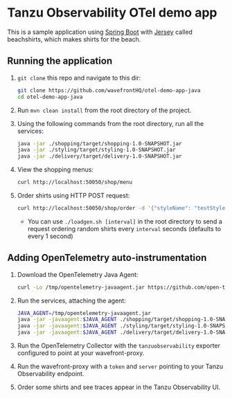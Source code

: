 # Tanzu Observability OTel demo app

This is a sample application using [Spring Boot](https://spring.io/projects/spring-boot) with [Jersey](https://eclipse-ee4j.github.io/jersey/) called beachshirts, which makes shirts for the beach.

## Running the application

1. `git clone` this repo and navigate to this dir:
   ```bash
   git clone https://github.com/wavefrontHQ/otel-demo-app-java
   cd otel-demo-app-java
   ```

2. Run `mvn clean install` from the root directory of the project.

3. Using the following commands from the root directory, run all the services:
   ```bash
   java -jar ./shopping/target/shopping-1.0-SNAPSHOT.jar
   java -jar ./styling/target/styling-1.0-SNAPSHOT.jar
   java -jar ./delivery/target/delivery-1.0-SNAPSHOT.jar
   ```

4. View the shopping menus:
   ```bash
   curl http://localhost:50050/shop/menu
   ```

5. Order shirts using HTTP POST request:
   ```bash
   curl http://localhost:50050/shop/order -d '{"styleName": "testStyle1", "quantity": 5}'
   ```
    - You can use `./loadgen.sh [interval]` in the root directory to send a request ordering random shirts
      every `interval` seconds (defaults to every 1 second)

## Adding OpenTelemetry auto-instrumentation

1. Download the OpenTelemetry Java Agent:
   ```bash
   curl -Lo /tmp/opentelemetry-javaagent.jar https://github.com/open-telemetry/opentelemetry-java-instrumentation/releases/latest/download/opentelemetry-javaagent.jar
   ```

2. Run the services, attaching the agent:
   ```bash
   JAVA_AGENT=/tmp/opentelemetry-javaagent.jar
   java -jar -javaagent:$JAVA_AGENT ./shopping/target/shopping-1.0-SNAPSHOT.jar
   java -jar -javaagent:$JAVA_AGENT ./styling/target/styling-1.0-SNAPSHOT.jar
   java -jar -javaagent:$JAVA_AGENT ./delivery/target/delivery-1.0-SNAPSHOT.jar
   ```

3. Run the OpenTelemetry Collector with the `tanzuobservability` exporter configured to point at your wavefront-proxy.

4. Run the wavefront-proxy with a `token` and `server` pointing to your Tanzu Observability endpoint.

5. Order some shirts and see traces appear in the Tanzu Observability UI.
